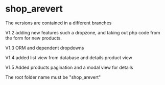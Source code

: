 # shop_arevert

The versions are contained in a different branches

V1.2 adding new features such a dropzone, and taking out php code from the form for new products.

V1.3 ORM and dependent dropdowns

V1.4 added list view from database and details product view

V1.5 Added products pagination and a modal view for details

The root folder name must be "shop_arevert"
